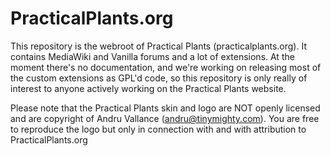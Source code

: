 PracticalPlants.org
===============

This repository is the webroot of Practical Plants (practicalplants.org). It contains MediaWiki and Vanilla forums and 
a lot of extensions. At the moment there's no documentation, and we're working on releasing most of the custom extensions
as GPL'd code, so this repository is only really of interest to anyone actively working on the Practical Plants website.

Please note that the Practical Plants skin and logo are NOT openly licensed and are copyright of Andru Vallance 
(andru@tinymighty.com). You are free to reproduce the logo but only in connection with and with attribution to 
PracticalPlants.org

